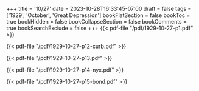 +++
title = '10/27'
date = 2023-10-28T16:33:45-07:00
draft = false
tags = ['1929', 'October', 'Great Depression']
bookFlatSection = false
bookToc = true
bookHidden = false
bookCollapseSection = false
bookComments = true
bookSearchExclude = false
+++
{{< pdf-file "/pdf/1929-10-27-p1.pdf" >}}

{{< pdf-file "/pdf/1929-10-27-p12-curb.pdf" >}}

{{< pdf-file "/pdf/1929-10-27-p13.pdf" >}}

{{< pdf-file "/pdf/1929-10-27-p14-nyx.pdf" >}}

{{< pdf-file "/pdf/1929-10-27-p15-bond.pdf" >}}